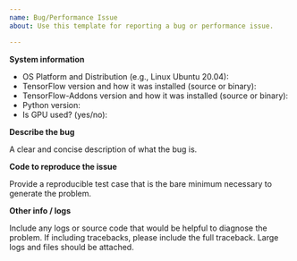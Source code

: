 ```yaml
---
name: Bug/Performance Issue
about: Use this template for reporting a bug or performance issue.

---
```


**System information**
- OS Platform and Distribution (e.g., Linux Ubuntu 20.04):
- TensorFlow version and how it was installed (source or binary):
- TensorFlow-Addons version and how it was installed (source or binary):
- Python version:
- Is GPU used? (yes/no):

**Describe the bug**

A clear and concise description of what the bug is.

**Code to reproduce the issue**

Provide a reproducible test case that is the bare minimum necessary to generate the problem.

**Other info / logs**

Include any logs or source code that would be helpful to diagnose the problem. If including tracebacks, please include the full traceback. Large logs and files should be attached.
